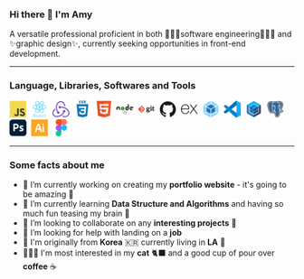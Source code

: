 ### Hi there 👋 I'm Amy

A versatile professional proficient in both 👩🏻‍💻software engineering👩🏻‍💻 and ✨graphic design✨, currently seeking opportunities in front-end development.


---
### Language, Libraries, Softwares and Tools
<div>
  <img src="https://github.com/devicons/devicon/blob/master/icons/javascript/javascript-original.svg" title="JavaScript" alt="JavaScript" width="30" height="30"/>&nbsp;
  <img src="https://github.com/devicons/devicon/blob/master/icons/react/react-original-wordmark.svg" title="React" alt="React" width="30" height="30"/>&nbsp;
  <img src="https://github.com/devicons/devicon/blob/master/icons/redux/redux-original.svg" title="Redux" alt="Redux " width="30" height="30"/>&nbsp;
  <img src="https://github.com/devicons/devicon/blob/master/icons/css3/css3-plain-wordmark.svg"  title="CSS3" alt="CSS" width="30" height="30"/>&nbsp;
  <img src="https://github.com/devicons/devicon/blob/master/icons/html5/html5-original.svg" title="HTML5" alt="HTML" width="30" height="30"/>&nbsp;
  <img src="https://github.com/devicons/devicon/blob/master/icons/nodejs/nodejs-original-wordmark.svg" title="NodeJS" alt="NodeJS" width="30" height="30"/>&nbsp;
  <img src="https://github.com/devicons/devicon/blob/master/icons/git/git-original-wordmark.svg" title="Git" **alt="Git" width="30" height="30"/>&nbsp;
  <img src="https://github.com/devicons/devicon/blob/master/icons/github/github-original.svg" title="Github" **alt="Github" width="30" height="30"/>&nbsp;
  <img src="https://github.com/devicons/devicon/blob/master/icons/express/express-original.svg" title="Express" **alt="Express" width="30" height="30"/>&nbsp;
  <img src="https://github.com/devicons/devicon/blob/master/icons/webpack/webpack-original.svg" title="Webpack" **alt="Webpack" width="30" height="30"/>&nbsp;
  <img src="https://github.com/devicons/devicon/blob/master/icons/vscode/vscode-original.svg" title="VSCode" **alt="VSCode" width="30" height="30"/>&nbsp;
  <img src="https://github.com/devicons/devicon/blob/master/icons/sequelize/sequelize-original.svg" title="Sequelize" **alt="Sequelize" width="30" height="30"/>&nbsp;
  <img src="https://github.com/devicons/devicon/blob/master/icons/postgresql/postgresql-original.svg" title="PostgreSQL" **alt="PostgreSQL" width="30" height="30"/>&nbsp;
    <img src="https://github.com/devicons/devicon/blob/master/icons/photoshop/photoshop-plain.svg" title="Photoshop" **alt="Photoshop" width="30" height="30"/>&nbsp;
  <img src="https://github.com/devicons/devicon/blob/master/icons/illustrator/illustrator-plain.svg" title="Illustrator" **alt="Illustrator" width="30" height="30"/>&nbsp;
  <img src="https://github.com/devicons/devicon/blob/master/icons/figma/figma-original.svg" title="Figma" **alt="Figma" width="30" height="30"/>&nbsp;
</div>


---
### Some facts about me

- 🔭 I’m currently working on creating my **portfolio website** - it's going to be amazing 🙌
- 🌱 I’m currently learning **Data Structure and Algorithms** and having so much fun teasing my brain 🧠
- 👯 I’m looking to collaborate on any **interesting projects** 📁
- 🤔 I’m looking for help with landing on a **job**
- 📍 I'm originally from **Korea** 🇰🇷 currently living in **LA** 🌴
- 💁🏻‍♀️ I'm most interested in my **cat** 🐈‍⬛ and a good cup of pour over **coffee** ☕️
